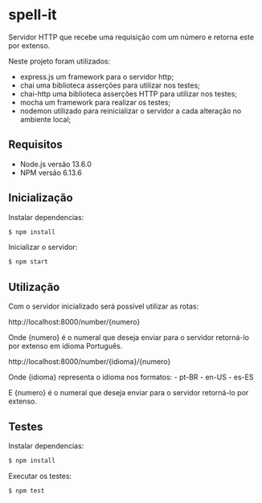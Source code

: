 # spell-it
  Servidor HTTP que recebe uma requisição com um número e retorna este por extenso.

  Neste projeto foram utilizados:
  - express.js um framework para o servidor http;
  - chai uma biblioteca asserções para utilizar nos testes;
  - chai-http uma biblioteca asserções HTTP para utilizar nos testes;
  - mocha um framework para realizar os testes;
  - nodemon utilizado para reinicializar o servidor a cada alteração no ambiente local;

## Requisitos
  - Node.js versão 13.6.0
  - NPM versão 6.13.6

## Inicialização

  Instalar dependencias:

```bash
$ npm install
```

  Inicializar o servidor:

```bash
$ npm start
```

## Utilização

  Com o servidor inicializado será possível utilizar as rotas:

  http://localhost:8000/number/{numero}

  Onde {numero} é o numeral que deseja enviar para o servidor retorná-lo por extenso em idioma Português.

  http://localhost:8000/number/{idioma}/{numero}

  Onde {idioma} representa o idioma nos formatos:
    - pt-BR
    - en-US
    - es-ES

  E {numero} é o numeral que deseja enviar para o servidor retorná-lo por extenso.

## Testes

  Instalar dependencias:

```bash
$ npm install
```

  Executar os testes:

```bash
$ npm test
```
